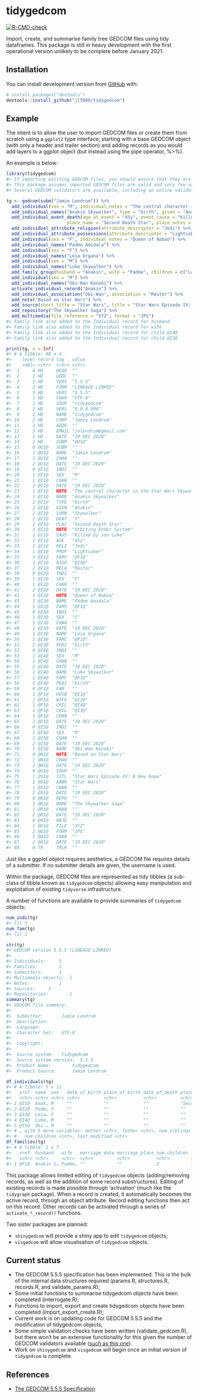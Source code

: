 
<!-- README.md is generated from README.Rmd. Please edit that file -->

# tidygedcom

<!-- badges: start -->

[![R-CMD-check](https://github.com/jl5000/tidygedcom/workflows/R-CMD-check/badge.svg)](https://github.com/jl5000/tidygedcom/actions)
<!-- badges: end -->

Import, create, and summarise family tree GEDCOM files using tidy
dataframes. This package is still in heavy development with the first
operational version unlikely to be complete before January 2021.

## Installation

You can install development version from [GitHub](https://github.com/)
with:

``` r
# install.packages("devtools")
devtools::install_github("jl5000/tidygedcom")
```

## Example

The intent is to allow the user to import GEDCOM files or create them
from scratch using a `ggplot2` type interface; starting with a base
GEDCOM object (with only a header and trailer section) and adding
records as you would add layers to a ggplot object (but instead using
the pipe operator, %\>%).

An example is below:

``` r
library(tidygedcom)
#> If importing existing GEDCOM files, you should ensure that they are error free.
#> This package assumes imported GEDCOM files are valid and very few validation checks are carried out.
#> Several GEDCOM validators are available, including an online validator at http://ged-inline.elasticbeanstalk.com/

tg <- gedcom(subm("Jamie Lendrum")) %>%
  add_individual(sex = "M", individual_notes = "The central character in the Star Wars Skywalker Saga") %>%
  add_individual_names("Anakin Skywalker", type = "birth", given = "Anakin", surname = "Skywalker") %>% 
  add_individual_event_death(age_at_event = "45y", event_cause = "Killed by son Luke",
                       place_name = "Second Death Star", place_notes = "Orbiting Endor System") %>% 
  add_individual_attribute_religion(attribute_descriptor = "Jedi") %>% 
  add_individual_attribute_possessions(attribute_descriptor = "Lightsaber") %>%
  add_individual(sex = "F", individual_notes = "Queen of Naboo") %>%
  add_individual_names("Padme Amidala") %>% 
  add_individual(sex = "F") %>% 
  add_individual_names("Leia Organa") %>% 
  add_individual(sex = "M") %>%
  add_individual_names("Luke Skywalker") %>% 
  add_family_group(husband = "Anakin", wife = "Padme", children = c("Luke", "Leia")) %>%
  add_individual(sex = "M") %>% 
  add_individual_names("Obi-Wan Kenobi") %>% 
  activate_individual_record("Anakin") %>% 
  add_individual_association("Obi-Wan", association = "Master") %>% 
  add_note("Based on Star Wars") %>% 
  add_source(short_title = "Star Wars", title = "Star Wars Episode IV: A New Hope") %>% 
  add_repository("The Skywalker Saga") %>% 
  add_multimedia(file_reference = "XYZ", format = "JPG")
#> Family link also added to the Individual record for husband
#> Family link also added to the Individual record for wife
#> Family link also added to the Individual record for child @I4@
#> Family link also added to the Individual record for child @I3@

print(tg, n = Inf)
#> # A tibble: 88 x 4
#>    level record tag   value                                                  
#>    <dbl> <chr>  <chr> <chr>                                                  
#>  1     0 HD     HEAD  ""                                                     
#>  2     1 HD     GEDC  ""                                                     
#>  3     2 HD     VERS  "5.5.5"                                                
#>  4     2 HD     FORM  "LINEAGE-LINKED"                                       
#>  5     3 HD     VERS  "5.5.5"                                                
#>  6     1 HD     CHAR  "UTF-8"                                                
#>  7     1 HD     SOUR  "tidygedcom"                                           
#>  8     2 HD     VERS  "0.0.0.900"                                            
#>  9     2 HD     NAME  "tidygedcom"                                           
#> 10     2 HD     CORP  "Jamie Lendrum"                                        
#> 11     3 HD     ADDR  ""                                                     
#> 12     3 HD     EMAIL "jalendrum@gmail.com"                                  
#> 13     1 HD     DATE  "19 DEC 2020"                                          
#> 14     1 HD     SUBM  "@U1@"                                                 
#> 15     0 @U1@   SUBM  ""                                                     
#> 16     1 @U1@   NAME  "Jamie Lendrum"                                        
#> 17     1 @U1@   CHAN  ""                                                     
#> 18     2 @U1@   DATE  "19 DEC 2020"                                          
#> 19     0 @I1@   INDI  ""                                                     
#> 20     1 @I1@   SEX   "M"                                                    
#> 21     1 @I1@   CHAN  ""                                                     
#> 22     2 @I1@   DATE  "19 DEC 2020"                                          
#> 23     1 @I1@   NOTE  "The central character in the Star Wars Skywalker Saga"
#> 24     1 @I1@   NAME  "Anakin Skywalker"                                     
#> 25     2 @I1@   TYPE  "birth"                                                
#> 26     2 @I1@   GIVN  "Anakin"                                               
#> 27     2 @I1@   SURN  "Skywalker"                                            
#> 28     1 @I1@   DEAT  "Y"                                                    
#> 29     2 @I1@   PLAC  "Second Death Star"                                    
#> 30     3 @I1@   NOTE  "Orbiting Endor System"                                
#> 31     2 @I1@   CAUS  "Killed by son Luke"                                   
#> 32     2 @I1@   AGE   "45y"                                                  
#> 33     1 @I1@   RELI  "Jedi"                                                 
#> 34     1 @I1@   PROP  "Lightsaber"                                           
#> 35     1 @I1@   FAMS  "@F1@"                                                 
#> 36     1 @I1@   ASSO  "@I5@"                                                 
#> 37     2 @I1@   RELA  "Master"                                               
#> 38     0 @I2@   INDI  ""                                                     
#> 39     1 @I2@   SEX   "F"                                                    
#> 40     1 @I2@   CHAN  ""                                                     
#> 41     2 @I2@   DATE  "19 DEC 2020"                                          
#> 42     1 @I2@   NOTE  "Queen of Naboo"                                       
#> 43     1 @I2@   NAME  "Padme Amidala"                                        
#> 44     1 @I2@   FAMS  "@F1@"                                                 
#> 45     0 @I3@   INDI  ""                                                     
#> 46     1 @I3@   SEX   "F"                                                    
#> 47     1 @I3@   CHAN  ""                                                     
#> 48     2 @I3@   DATE  "19 DEC 2020"                                          
#> 49     1 @I3@   NAME  "Leia Organa"                                          
#> 50     1 @I3@   FAMC  "@F1@"                                                 
#> 51     2 @I3@   PEDI  "birth"                                                
#> 52     0 @I4@   INDI  ""                                                     
#> 53     1 @I4@   SEX   "M"                                                    
#> 54     1 @I4@   CHAN  ""                                                     
#> 55     2 @I4@   DATE  "19 DEC 2020"                                          
#> 56     1 @I4@   NAME  "Luke Skywalker"                                       
#> 57     1 @I4@   FAMC  "@F1@"                                                 
#> 58     2 @I4@   PEDI  "birth"                                                
#> 59     0 @F1@   FAM   ""                                                     
#> 60     1 @F1@   HUSB  "@I1@"                                                 
#> 61     1 @F1@   WIFE  "@I2@"                                                 
#> 62     1 @F1@   CHIL  "@I4@"                                                 
#> 63     1 @F1@   CHIL  "@I3@"                                                 
#> 64     1 @F1@   CHAN  ""                                                     
#> 65     2 @F1@   DATE  "19 DEC 2020"                                          
#> 66     0 @I5@   INDI  ""                                                     
#> 67     1 @I5@   SEX   "M"                                                    
#> 68     1 @I5@   CHAN  ""                                                     
#> 69     2 @I5@   DATE  "19 DEC 2020"                                          
#> 70     1 @I5@   NAME  "Obi-Wan Kenobi"                                       
#> 71     0 @N1@   NOTE  "Based on Star Wars"                                   
#> 72     1 @N1@   CHAN  ""                                                     
#> 73     2 @N1@   DATE  "19 DEC 2020"                                          
#> 74     0 @S1@   SOUR  ""                                                     
#> 75     1 @S1@   TITL  "Star Wars Episode IV: A New Hope"                     
#> 76     1 @S1@   ABBR  "Star Wars"                                            
#> 77     1 @S1@   CHAN  ""                                                     
#> 78     2 @S1@   DATE  "19 DEC 2020"                                          
#> 79     0 @R1@   REPO  ""                                                     
#> 80     1 @R1@   NAME  "The Skywalker Saga"                                   
#> 81     1 @R1@   CHAN  ""                                                     
#> 82     2 @R1@   DATE  "19 DEC 2020"                                          
#> 83     0 @O1@   OBJE  ""                                                     
#> 84     1 @O1@   FILE  "XYZ"                                                  
#> 85     2 @O1@   FORM  "JPG"                                                  
#> 86     1 @O1@   CHAN  ""                                                     
#> 87     2 @O1@   DATE  "19 DEC 2020"                                          
#> 88     0 TR     TRLR  ""
```

Just like a ggplot object requires aesthetics, a GEDCOM file requires
details of a submitter. If no submitter details are given, the username
is used.

Within the package, GEDCOM files are represented as tidy tibbles (a
sub-class of tibble known as `tidygedcom` objects) allowing easy
manipulation and exploitation of existing `tidyverse` infrastructure.

A number of functions are available to provide summaries of `tidygedcom`
objects:

``` r
num_indi(tg)
#> [1] 5
num_fam(tg)
#> [1] 1

str(tg)
#> GEDCOM version 5.5.5 (LINEAGE-LINKED)
#> 
#> Individuals:     5
#> Families:        1
#> Submitters:      1
#> Multimedia objects:  1
#> Notes:           1
#> Sources:     1
#> Repositories:        1
summary(tg)
#> GEDCOM file summary: 
#>  
#>  Submitter:       Jamie Lendrum 
#>  Description:          
#>  Language:         
#>  Character Set:   UTF-8 
#>  
#>  Copyright:        
#>  
#>  Source system:   tidygedcom 
#>  Source system version:  5.5.5 
#>  Product Name:        tidygedcom 
#>  Product Source:      Jamie Lendrum

df_individuals(tg)
#> # A tibble: 5 x 12
#>   xref  name  sex   date_of_birth place_of_birth date_of_death place_of_death
#>   <chr> <chr> <chr> <chr>         <chr>          <chr>         <chr>         
#> 1 @I1@  Anak… M     ""            ""             ""            "Second Death…
#> 2 @I2@  Padm… F     ""            ""             ""            ""            
#> 3 @I3@  Leia… F     ""            ""             ""            ""            
#> 4 @I4@  Luke… M     ""            ""             ""            ""            
#> 5 @I5@  Obi-… M     ""            ""             ""            ""            
#> # … with 5 more variables: mother <chr>, father <chr>, num_siblings <chr>,
#> #   num_children <int>, last_modified <chr>
df_families(tg)
#> # A tibble: 1 x 7
#>   xref  husband   wife   marriage_date marriage_place num_children last_modified
#>   <chr> <chr>     <chr>  <chr>         <chr>          <chr>        <chr>        
#> 1 @F1@  Anakin S… Padme… ""            ""             2            19 DEC 2020
```

This package allows limited editing of `tidygedcom` objects
(adding/removing records, as well as the addition of some record
substructures). Editing of existing records is made possible through
‘activation’ (much like the `tidygraph` package). When a record is
created, it automatically becomes the active record, through an object
attribute. Record editing functions then act on this record. Other
records can be activated through a series of `activate_*_record()`
functions.

Two sister packages are planned:

  - `shinygedcom` will provide a shiny app to edit `tidygedcom` objects;
  - `visgedcom` will allow visualisation of `tidygedcom` objects.

## Current status

  - The GEDCOM 5.5.5 specification has been implemented. This is the
    bulk of the internal data structures required (params.R,
    structures.R, records.R, and validate\_params.R);
  - Some initial functions to summarise tidygedcom objects have been
    completed (interrogate.R);
  - Functions to import, export and create tidygedcom objects have been
    completed (import\_export\_create.R);
  - Current work is on updating code for GEDCOM 5.5.5 and the
    modification of tidygedcom objects;
  - Some simple validation checks have been written
    (validate\_gedcom.R), but there won’t be an extensive functionality
    for this given the number of GEDCOM validators available ([such as
    this one](http://ged-inline.elasticbeanstalk.com/validate)).
  - Work on `shinygedcom` and `visgedcom` will begin once an initial
    version of `tidygedcom` is complete.

## References

  - [The GEDCOM 5.5.5 Specification](https://www.gedcom.org/gedcom.html)
